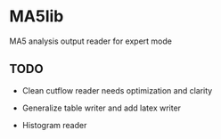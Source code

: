 # MA5lib
 MA5 analysis output reader for expert mode


## TODO

* Clean cutflow reader needs optimization and clarity

* Generalize table writer and add latex writer

* Histogram reader